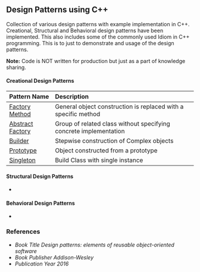 ## Design Patterns using C++

Collection of various design patterns with example implementation in C++. Creational, Structural and Behavioral design patterns have been implemented. This also includes some of the commonly used Idiom in C++ programming. This is to just to demonstrate and usage of the design patterns. 

**Note:** Code is NOT written for production but just as a part of knowledge sharing.

#### Creational Design Patterns 

| Pattern Name | Description  |
| :---   | :--- |
| [Factory Method] | General object construction is replaced with a specific method |
| [Abstract Factory] | Group of related class without specifying concrete implementation |
| [Builder] | Stepwise construction of Complex objects|
| [Prototype] | Object constructed from a prototype|
| [Singleton] | Build Class with single instance|

#### Structural Design Patterns
-

#### Behavioral Design Patterns
-

### References

- *Book Title Design patterns: elements of reusable object-oriented software*
- *Book Publisher Addison-Wesley*
- *Publication Year 2016*

[Factory Method]: https://github.com/jayavardhanravi/DesignPatterns/tree/master/FactoryMethod
[Abstract Factory]: https://github.com/jayavardhanravi/DesignPatterns/tree/master/AbstractFactory
[Builder]: https://github.com/jayavardhanravi/DesignPatterns/tree/master/Builder
[Prototype]: https://github.com/jayavardhanravi/DesignPatterns/tree/master/Prototype
[Singleton]: https://github.com/jayavardhanravi/DesignPatterns/tree/master/Singleton